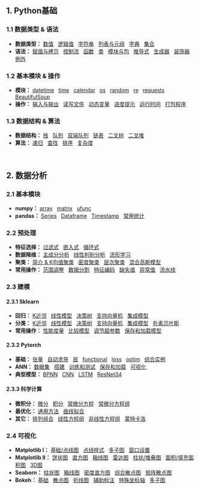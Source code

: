 ## 1. Python基础
### 1.1 数据类型 & 语法
* **数据类型：**
[数值](https://github.com/ZBTGL/summary/blob/master/Python/Basics/obj_%E6%95%B0%E5%80%BC.py)
&nbsp; [逻辑值](https://github.com/ZBTGL/summary/blob/master/Python/Basics/obj_%E9%80%BB%E8%BE%91%E5%80%BC.py)
&nbsp; [字符串](https://github.com/ZBTGL/summary/blob/master/Python/Basics/obj_%E5%AD%97%E7%AC%A6%E4%B8%B2.py) 
&nbsp; [列表与元组](https://github.com/ZBTGL/summary/blob/master/Python/Basics/obj_%E5%88%97%E8%A1%A8%E4%B8%8E%E5%85%83%E7%BB%84.py)
&nbsp; [字典](https://github.com/ZBTGL/summary/blob/master/Python/Basics/obj_%E5%AD%97%E5%85%B8.py)
&nbsp; [集合](https://github.com/ZBTGL/summary/blob/master/Python/Basics/obj_%E9%9B%86%E5%90%88.py)
* **语法：** 
[赋值与拷贝](https://github.com/ZBTGL/summary/blob/master/Python/Basics/syntax_%E8%B5%8B%E5%80%BC%E4%B8%8E%E6%8B%B7%E8%B4%9D.py)
&nbsp; [控制流](https://github.com/ZBTGL/summary/blob/master/Python/Basics/syntax_%E6%8E%A7%E5%88%B6%E6%B5%81.py) 
&nbsp; [函数](https://github.com/ZBTGL/summary/blob/master/Python/Basics/syntax_%E5%87%BD%E6%95%B0.py)
&nbsp; [类](https://github.com/ZBTGL/summary/blob/master/Python/Basics/syntax_%E7%B1%BB.py)
&nbsp; [模块与包](https://github.com/ZBTGL/summary/blob/master/Python/Basics/syntax_%E6%A8%A1%E5%9D%97%E4%B8%8E%E5%8C%85.py)
&nbsp; [推导式](https://github.com/ZBTGL/summary/blob/master/Python/Basics/syntax_%E6%8E%A8%E5%AF%BC%E5%BC%8F.py)
&nbsp; [生成器](https://github.com/ZBTGL/summary/blob/master/Python/Basics/syntax_%E7%94%9F%E6%88%90%E5%99%A8.py)
&nbsp; [装饰器](https://github.com/ZBTGL/summary/blob/master/Python/Basics/syntax_%E8%A3%85%E9%A5%B0%E5%99%A8.py)
&nbsp; [例外](https://github.com/ZBTGL/summary/blob/master/Python/Basics/syntax_%E4%BE%8B%E5%A4%96.py)

### 1.2 基本模块 & 操作
* **模块：**
[datetime](https://github.com/ZBTGL/summary/blob/master/Python/Basics/module_datetime.py)
&nbsp; [time](https://github.com/ZBTGL/summary/blob/master/Python/Basics/module_time.py)
&nbsp; [calendar](https://github.com/ZBTGL/summary/blob/master/Python/Basics/module_calendar.py)
&nbsp; [os](https://github.com/ZBTGL/summary/blob/master/Python/Basics/module_os.py)
&nbsp; [random](https://github.com/ZBTGL/summary/blob/master/Python/Basics/module_random.py)
&nbsp; [re](https://github.com/ZBTGL/summary/blob/master/Python/Basics/module_re.py)
&nbsp; [requests](https://github.com/ZBTGL/summary/blob/master/Python/Basics/module_requests.py)
&nbsp; [BeautifulSoup](https://github.com/ZBTGL/summary/blob/master/Python/Basics/module_BeautifulSoup.py)
* **操作：**
[输入与输出](https://github.com/ZBTGL/summary/blob/master/Python/Basics/op_%E8%BE%93%E5%85%A5%E4%B8%8E%E8%BE%93%E5%87%BA.py)
&nbsp; [读写文件](https://github.com/ZBTGL/summary/blob/master/Python/Basics/op_%E8%AF%BB%E5%86%99%E6%96%87%E4%BB%B6.py)
&nbsp; [动态变量](https://github.com/ZBTGL/summary/blob/master/Python/Basics/op_%E5%8A%A8%E6%80%81%E5%8F%98%E9%87%8F.py)
&nbsp; [进度提示](https://github.com/ZBTGL/summary/blob/master/Python/Basics/op_%E8%BF%9B%E5%BA%A6%E6%8F%90%E7%A4%BA.py)
&nbsp; [运行时间](https://github.com/ZBTGL/summary/blob/master/Python/Basics/op_%E8%BF%90%E8%A1%8C%E6%97%B6%E9%97%B4.py)
&nbsp; [打包程序](https://github.com/ZBTGL/summary/blob/master/Python/Basics/op_%E6%89%93%E5%8C%85%E7%A8%8B%E5%BA%8F.txt)

### 1.3 数据结构 & 算法
* **数据结构：**
[栈](https://github.com/ZBTGL/summary/blob/master/Python/Basics/DS_linear_%E6%A0%88.py)
&nbsp; [队列](https://github.com/ZBTGL/summary/blob/master/Python/Basics/DS_linear_%E9%98%9F%E5%88%97.py)
&nbsp; [双端队列](https://github.com/ZBTGL/summary/blob/master/Python/Basics/DS_linear_%E5%8F%8C%E7%AB%AF%E9%98%9F%E5%88%97.py)
&nbsp; [链表](https://github.com/ZBTGL/summary/blob/master/Python/Basics/DS_linear_%E9%93%BE%E8%A1%A8.py)
&nbsp; [二叉树](https://github.com/ZBTGL/summary/blob/master/Python/Basics/DS_tree_%E4%BA%8C%E5%8F%89%E6%A0%91.py)
&nbsp; [二叉堆](https://github.com/ZBTGL/summary/blob/master/Python/Basics/DS_tree_%E4%BA%8C%E5%8F%89%E5%A0%86.py)
* **算法：**
[递归](https://github.com/ZBTGL/summary/blob/master/Python/Basics/algr_%E9%80%92%E5%BD%92.py)
&nbsp; [查找](https://github.com/ZBTGL/summary/blob/master/Python/Basics/algr_%E6%9F%A5%E6%89%BE.py)
&nbsp; [排序](https://github.com/ZBTGL/summary/blob/master/Python/Basics/algr_%E6%8E%92%E5%BA%8F.py)
&nbsp; [复杂度](https://github.com/ZBTGL/summary/blob/master/Python/Basics/algr_%E5%A4%8D%E6%9D%82%E5%BA%A6.py)
<br/>


## 2. 数据分析
### 2.1 基本模块
* **numpy：**
[array](https://github.com/ZBTGL/summary/blob/master/Python/DA%26Vis/np_array.py)
&nbsp; [matrix](https://github.com/ZBTGL/summary/blob/master/Python/DA%26Vis/np_matrix.py)
&nbsp; [ufunc](https://github.com/ZBTGL/summary/blob/master/Python/DA%26Vis/np_ufunc.py)
* **pandas：**
[Series](https://github.com/ZBTGL/summary/blob/master/Python/DA%26Vis/pd_series.py)
&nbsp; [Dataframe](https://github.com/ZBTGL/summary/blob/master/Python/DA%26Vis/pd_dataframe.py)
&nbsp; [Timestamp](https://github.com/ZBTGL/summary/blob/master/Python/DA%26Vis/pd_timestamp.py)
&nbsp; [常用统计](https://github.com/ZBTGL/summary/blob/master/Python/DA%26Vis/pd_%E7%BB%9F%E8%AE%A1.py)

### 2.2 预处理
* **特征选择：** 
[过滤式](https://github.com/ZBTGL/summary/blob/master/Python/DA%26Vis/pre_select_filter.py)
&nbsp; [嵌入式](https://github.com/ZBTGL/summary/blob/master/Python/DA%26Vis/pre_select_model.py)
&nbsp; [循环式](https://github.com/ZBTGL/summary/blob/master/Python/DA%26Vis/pre_select_recur.py)
* **数据降维：** 
[主成分分析](https://github.com/ZBTGL/summary/blob/master/Python/DA%26Vis/pre_decomp_PCA.py)
&nbsp; [线性判别分析](https://github.com/ZBTGL/summary/blob/master/Python/DA%26Vis/pre_decomp_LDA.py)
&nbsp; [流形学习](https://github.com/ZBTGL/summary/blob/master/Python/DA%26Vis/pre_decomp_manifold.py)
* **聚类：**
[简介 & K均值聚类](https://github.com/ZBTGL/summary/blob/master/Python/DA%26Vis/pre_clst_intro_kmeans.py)
&nbsp; [密度聚类](https://github.com/ZBTGL/summary/blob/master/Python/DA%26Vis/pre_clst_DBSCAN.py)
&nbsp; [层次聚类](https://github.com/ZBTGL/summary/blob/master/Python/DA%26Vis/pre_clst_agglo.py)
&nbsp; [混合高斯模型](https://github.com/ZBTGL/summary/blob/master/Python/DA%26Vis/pre_clst_mix_gauss.py)
* **常用操作：**
[范围调整](https://github.com/ZBTGL/summary/blob/master/Python/DA%26Vis/pre_rescale.py)
&nbsp; [数据分割](https://github.com/ZBTGL/summary/blob/master/Python/DA%26Vis/pre_split.py)
&nbsp; [特征编码](https://github.com/ZBTGL/summary/blob/master/Python/DA%26Vis/pre_FeatureCoding.py)
&nbsp; [缺失值](https://github.com/ZBTGL/summary/blob/master/Python/DA%26Vis/pre_nan.py)
&nbsp; [异常值](https://github.com/ZBTGL/summary/blob/master/Python/DA%26Vis/pre_abnorm.py)
&nbsp; [流水线](https://github.com/ZBTGL/summary/blob/master/Python/DA%26Vis/pre_pipeline.py)

### 2.3 建模
#### 2.3.1 Sklearn
* **回归：**
[K近邻](https://github.com/ZBTGL/summary/blob/master/Python/Models/Sklearn/regr_KNN.py)
&nbsp; [线性模型](https://github.com/ZBTGL/summary/blob/master/Python/Models/Sklearn/regr_linear.py)
&nbsp; [决策树](https://github.com/ZBTGL/summary/blob/master/Python/Models/Sklearn/regr_DT.py) 
&nbsp; [支持向量机](https://github.com/ZBTGL/summary/blob/master/Python/Models/Sklearn/regr_SVM.py)
&nbsp; [集成模型](https://github.com/ZBTGL/summary/blob/master/Python/Models/Sklearn/regr_ensemble.py)
* **分类：**
[K近邻](https://github.com/ZBTGL/summary/blob/master/Python/Models/Sklearn/clf_KNN.py)
&nbsp; [线性模型](https://github.com/ZBTGL/summary/blob/master/Python/Models/Sklearn/clf_linear.py)
&nbsp; [决策树](https://github.com/ZBTGL/summary/blob/master/Python/Models/Sklearn/clf_DT.py)
&nbsp; [支持向量机](https://github.com/ZBTGL/summary/blob/master/Python/Models/Sklearn/clf_SVM.py)
&nbsp; [集成模型](https://github.com/ZBTGL/summary/blob/master/Python/Models/Sklearn/clf_ensemble.py)
&nbsp; [朴素贝叶斯](https://github.com/ZBTGL/summary/blob/master/Python/Models/Sklearn/clf_NB.py)
* **常用操作：**
[性能度量](https://github.com/ZBTGL/summary/blob/master/Python/Models/Sklearn/op_metrics.py)
&nbsp; [比较模型](https://github.com/ZBTGL/summary/blob/master/Python/Models/Sklearn/op_CompareModel.py)
&nbsp; [调节超参数](https://github.com/ZBTGL/summary/blob/master/Python/Models/Sklearn/op_TuneHyperparam.py)
&nbsp; [保存和加载模型](https://github.com/ZBTGL/summary/blob/master/Python/Models/Sklearn/op_SaveLoad.py)

#### 2.3.2 Pytorch
* **基础：**
[张量](https://github.com/ZBTGL/summary/blob/master/Python/Models/Pytorch/basic_tensor.py)
&nbsp; [自动求导](https://github.com/ZBTGL/summary/blob/master/Python/Models/Pytorch/basic_autograd.py)
&nbsp; [层](https://github.com/ZBTGL/summary/blob/master/Python/Models/Pytorch/basic_layer.py)
&nbsp; [functional](https://github.com/ZBTGL/summary/blob/master/Python/Models/Pytorch/basic_functional.py) 
&nbsp; [loss](https://github.com/ZBTGL/summary/blob/master/Python/Models/Pytorch/basic_loss.py)
&nbsp; [optim](https://github.com/ZBTGL/summary/blob/master/Python/Models/Pytorch/basic_optim.py) 
&nbsp; [综合实例](https://github.com/ZBTGL/summary/blob/master/Python/Models/Pytorch/basic_review.py)
* **ANN：**
[数据集](https://github.com/ZBTGL/summary/blob/master/Python/Models/Pytorch/basic_datasets.py)
&nbsp; [搭建](https://github.com/ZBTGL/summary/blob/master/Python/Models/Pytorch/nn_BuildNN.py)
&nbsp; [训练和测试](https://github.com/ZBTGL/summary/blob/master/Python/Models/Pytorch/nn_TrainTest.py)
&nbsp; [保存和加载](https://github.com/ZBTGL/summary/blob/master/Python/Models/Pytorch/nn_SaveLoad.py)
&nbsp; [可视化](https://github.com/ZBTGL/summary/blob/master/Python/Models/Pytorch/nn_tensorboardX.py)
* **典型模型：**
[BPNN](https://github.com/ZBTGL/summary/blob/master/Python/Models/Pytorch/model_BPNN.py)
&nbsp; [CNN](https://github.com/ZBTGL/summary/blob/master/Python/Models/Pytorch/model_CNN.py)
&nbsp; [LSTM](https://github.com/ZBTGL/summary/blob/master/Python/Models/Pytorch/model_LSTM.py)
&nbsp; [ResNet34](https://github.com/ZBTGL/summary/blob/master/Python/Models/Pytorch/model_ResNet34.py)

#### 2.3.3 科学计算
* **微积分：**
[微分](https://github.com/ZBTGL/summary/blob/master/Python/Models/Math/Differential.py)
&nbsp; [积分](https://github.com/ZBTGL/summary/blob/master/Python/Models/Math/Integration.py)
&nbsp; [常微分方程](https://github.com/ZBTGL/summary/blob/master/Python/Models/Math/ODE.py)
&nbsp; [常微分方程组](https://github.com/ZBTGL/summary/blob/master/Python/Models/Math/ODEs.py)
* **最优化：**
[通用方法](https://github.com/ZBTGL/summary/blob/master/Python/Models/Math/Optimization.py)
&nbsp; [曲线拟合](https://github.com/ZBTGL/summary/blob/master/Python/Models/Math/Curve_fitting.py)
* **其它：**
[排列组合](https://github.com/ZBTGL/summary/blob/master/Python/Models/Math/Combination.py)
&nbsp; [线性方程组](https://github.com/ZBTGL/summary/blob/master/Python/Models/Math/Linear_Eqs.py)
&nbsp; [非线性方程组](https://github.com/ZBTGL/summary/blob/master/Python/Models/Math/Nonlinear_Eqs.py)
&nbsp; [蒙特卡洛](https://github.com/ZBTGL/summary/blob/master/Python/Models/Math/Monte_Carlo.py)

### 2.4 可视化
* **Matplotlib I：** 
[基础/点线图](https://github.com/ZBTGL/summary/blob/master/Python/DA%26Vis/mpl_%E5%9F%BA%E7%A1%80%E5%8F%8A%E7%82%B9%E7%BA%BF%E5%9B%BE.py)
&nbsp; [点线样式](https://github.com/ZBTGL/summary/blob/master/Python/DA%26Vis/mpl_%E7%82%B9%E7%BA%BF%E6%A0%B7%E5%BC%8F.py)
&nbsp; [多子图](https://github.com/ZBTGL/summary/blob/master/Python/DA%26Vis/mpl_%E5%A4%9A%E5%AD%90%E5%9B%BE.py)
&nbsp; [窗口设置](https://github.com/ZBTGL/summary/blob/master/Python/DA%26Vis/mpl_%E7%AA%97%E5%8F%A3%E8%AE%BE%E7%BD%AE.py)
* **Matplotlib II：** 
[饼状图](https://github.com/ZBTGL/summary/blob/master/Python/DA%26Vis/mpl_%E9%A5%BC%E7%8A%B6%E5%9B%BE.py)
&nbsp; [直方图](https://github.com/ZBTGL/summary/blob/master/Python/DA%26Vis/mpl_%E7%9B%B4%E6%96%B9%E5%9B%BE.py)
&nbsp; [箱线图](https://github.com/ZBTGL/summary/blob/master/Python/DA%26Vis/mpl_%E7%AE%B1%E7%BA%BF%E5%9B%BE.py)
&nbsp; [雷达图](https://github.com/ZBTGL/summary/blob/master/Python/DA%26Vis/mpl_%E9%9B%B7%E8%BE%BE%E5%9B%BE.py)
&nbsp; [柱状/堆叠图](https://github.com/ZBTGL/summary/blob/master/Python/DA%26Vis/mpl_%E6%9F%B1%E7%8A%B6%E5%9B%BE%E5%92%8C%E5%A0%86%E5%8F%A0%E5%9B%BE.py)
&nbsp; [面积/填充面积图](https://github.com/ZBTGL/summary/blob/master/Python/DA%26Vis/mpl_(%E5%A1%AB%E5%85%85)%E9%9D%A2%E7%A7%AF%E5%9B%BE.py)
&nbsp; [3D图](https://github.com/ZBTGL/summary/blob/master/Python/DA%26Vis/mpl_3D%E5%9B%BE.py)
* **Seaborn：** 
[柱状图](https://github.com/ZBTGL/summary/blob/master/Python/DA%26Vis/sns_%E6%9F%B1%E7%8A%B6%E5%9B%BE.py)
&nbsp; [箱线图](https://github.com/ZBTGL/summary/blob/master/Python/DA%26Vis/sns_%E7%AE%B1%E7%BA%BF%E5%9B%BE.py)
&nbsp; [密度直方图](https://github.com/ZBTGL/summary/blob/master/Python/DA%26Vis/sns_%E5%AF%86%E5%BA%A6%E7%9B%B4%E6%96%B9%E5%9B%BE.py)
&nbsp; [综合散点图](https://github.com/ZBTGL/summary/blob/master/Python/DA%26Vis/sns_%E7%BB%BC%E5%90%88%E6%95%A3%E7%82%B9%E5%9B%BE.py)
&nbsp; [矩阵散点图](https://github.com/ZBTGL/summary/blob/master/Python/DA%26Vis/sns_%E7%9F%A9%E9%98%B5%E6%95%A3%E7%82%B9%E5%9B%BE.py)
* **Bokeh：**
[基础](https://github.com/ZBTGL/summary/blob/master/Python/DA%26Vis/bokeh_%E5%9F%BA%E7%A1%80.py)
&nbsp; [散点图](https://github.com/ZBTGL/summary/blob/master/Python/DA%26Vis/bokeh_%E6%95%A3%E7%82%B9%E5%9B%BE.py)
&nbsp; [折线图](https://github.com/ZBTGL/summary/blob/master/Python/DA%26Vis/bokeh_%E6%8A%98%E7%BA%BF%E5%9B%BE.py)
&nbsp; [辅助标注](https://github.com/ZBTGL/summary/blob/master/Python/DA%26Vis/bokeh_%E8%BE%85%E5%8A%A9%E6%A0%87%E6%B3%A8.py)
&nbsp; [特殊坐标轴](https://github.com/ZBTGL/summary/blob/master/Python/DA%26Vis/bokeh_%E7%89%B9%E6%AE%8A%E5%9D%90%E6%A0%87%E8%BD%B4.py)
&nbsp; [多子图](https://github.com/ZBTGL/summary/blob/master/Python/DA%26Vis/bokeh_%E5%A4%9A%E5%9B%BE%E8%A1%A8.py)
